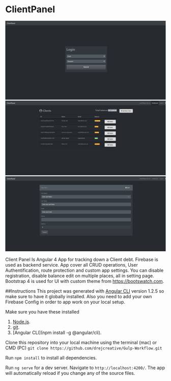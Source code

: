 # ClientPanel
![Project Login](1.png)
![Project Dashboard](2.png)
![Adding new Client](3.png)

Client Panel Is Angular 4 App for tracking down a Client debt. Firebase is used as backend service. App cover all CRUD operations, User Authentification, route protection and custom app settings. You can disable registration, disable balance edit on multiple places, all in setting page. Bootstrap 4 is used for UI with custom theme from https://bootswatch.com.

##Instructions
This project was generated with [Angular CLI](https://github.com/angular/angular-cli) version 1.2.5 so make sure to have it globally installed.
Also you need to add your own Firebase Config in order to app work on your local setup.

Make sure you have these installed
1. [Node.js](www.nodejs.org).
2. [git](www.git-scm.com).
3. [Angular CLI](npm install -g @angular/cli).

Clone this repository into your local machine using the terminal (mac) or CMD (PC)
`git clone https://github.com/drejcreative/Gulp-Workflow.git`

Run `npm install` to install all dependencies.

Run `ng serve` for a dev server. Navigate to `http://localhost:4200/`. The app will automatically reload if you change any of the source files.
